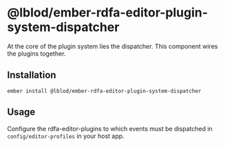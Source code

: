 # @lblod/ember-rdfa-editor-plugin-system-dispatcher

At the core of the plugin system lies the dispatcher. This component wires the plugins together.

## Installation
```
ember install @lblod/ember-rdfa-editor-plugin-system-dispatcher
```

## Usage

Configure the rdfa-editor-plugins to which events must be dispatched in `config/editor-profiles` in your host app. 
